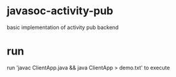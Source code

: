 # javasoc-activity-pub
basic implementation of activity pub backend

# run
run 'javac ClientApp.java && java ClientApp > demo.txt' to execute
